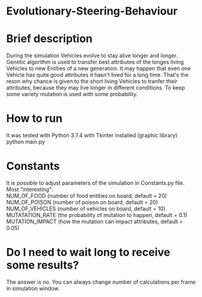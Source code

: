 # Evolutionary-Steering-Behaviour
# Brief description
During the simulation Vehicles evolve to stay alive longer and longer. Genetic algorithm is used to transfer best attributes of the longes
living Vehicles to new Entities of a new generation. It may happen that even one Vehicle has quite good attributes it hasn't lived for a
long time. That's the reson why chance is given to the short living Vehicles to tranfer their attributes, because they may live longer in
different conditions. To keep some variety mutation is used with some probability.

# How to run
It was tested with Python 3.7.4 with Tkinter installed (graphic library) </br>
python main.py


# Constants
It is possible to adjust parameters of the simulation in Constants.py file. </br>
Most "interesting": </br>
NUM_OF_FOOD (number of food entities on board, default = 20) </br>
NUM_OF_POISON (number of poison on board, default = 20) </br>
NUM_OF_VEHICLES (number of vehicles on board, default = 10) </br>
MUTATATION_RATE (the probability of mutation to happen, default = 0.1) </br>
MUTATION_IMPACT (how the mutation can impact attributes, default = 0.05) </br>

# Do I need to wait long to receive some results?
The answer is no. You can always change number of calculations per frame in simulation window. 
